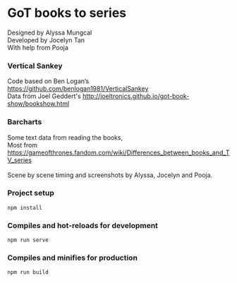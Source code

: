 # GoT books to series

Designed by Alyssa Mungcal<br>
Developed by Jocelyn Tan <br>
With help from Pooja

### Vertical Sankey
Code based on Ben Logan’s https://github.com/benlogan1981/VerticalSankey <br>
Data from Joel Geddert's http://joeltronics.github.io/got-book-show/bookshow.html

### Barcharts
Some text data from reading the books, <br>
Most from https://gameofthrones.fandom.com/wiki/Differences_between_books_and_TV_series<br>
<br>
Scene by scene timing and screenshots by Alyssa, Jocelyn and Pooja.

### Project setup
```
npm install
```

### Compiles and hot-reloads for development
```
npm run serve
```

### Compiles and minifies for production
```
npm run build
```
